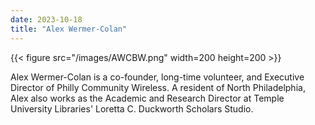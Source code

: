 ```yaml
---
date: 2023-10-18
title: "Alex Wermer-Colan"
---
```


{{< figure src="/images/AWCBW.png" width=200 height=200 >}}  

Alex Wermer-Colan is a co-founder, long-time volunteer, and Executive Director of Philly Community Wireless. A resident of North Philadelphia, Alex also works as the Academic and Research Director at Temple University Libraries' Loretta C. Duckworth Scholars Studio. 
